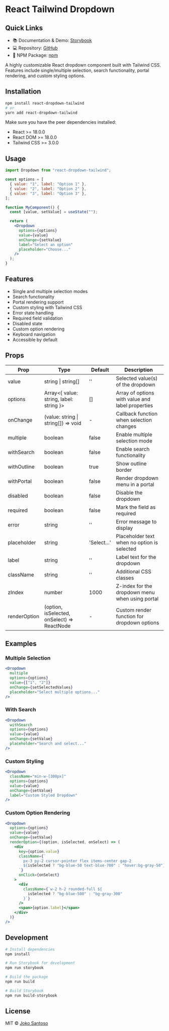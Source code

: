 # React Tailwind Dropdown

## Quick Links

- 📚 Documentation & Demo: [Storybook](https://theorphan.github.io/react-dropdown-tailwind)
- 💻 Repository: [GitHub](https://github.com/TheOrphan/react-dropdown-tailwind)
- 🚀 NPM Package: [npm](https://www.npmjs.com/package/react-dropdown-tailwind)

A highly customizable React dropdown component built with Tailwind CSS. Features include single/multiple selection, search functionality, portal rendering, and custom styling options.

## Installation

```bash
npm install react-dropdown-tailwind
# or
yarn add react-dropdown-tailwind
```

Make sure you have the peer dependencies installed:

- React >= 18.0.0
- React DOM >= 18.0.0
- Tailwind CSS >= 3.0.0

## Usage

```jsx
import Dropdown from "react-dropdown-tailwind";

const options = [
  { value: "1", label: "Option 1" },
  { value: "2", label: "Option 2" },
  { value: "3", label: "Option 3" },
];

function MyComponent() {
  const [value, setValue] = useState("");

  return (
    <Dropdown
      options={options}
      value={value}
      onChange={setValue}
      label="Select an option"
      placeholder="Choose..."
    />
  );
}
```

## Features

- Single and multiple selection modes
- Search functionality
- Portal rendering support
- Custom styling with Tailwind CSS
- Error state handling
- Required field validation
- Disabled state
- Custom option rendering
- Keyboard navigation
- Accessible by default

## Props

| Prop         | Type                                        | Default     | Description                                      |
| ------------ | ------------------------------------------- | ----------- | ------------------------------------------------ |
| value        | string \| string[]                          | ''          | Selected value(s) of the dropdown                |
| options      | Array<{ value: string, label: string }>     | []          | Array of options with value and label properties |
| onChange     | (value: string \| string[]) => void         | -           | Callback function when selection changes         |
| multiple     | boolean                                     | false       | Enable multiple selection mode                   |
| withSearch   | boolean                                     | false       | Enable search functionality                      |
| withOutline  | boolean                                     | true        | Show outline border                              |
| withPortal   | boolean                                     | false       | Render dropdown menu in a portal                 |
| disabled     | boolean                                     | false       | Disable the dropdown                             |
| required     | boolean                                     | false       | Mark the field as required                       |
| error        | string                                      | ''          | Error message to display                         |
| placeholder  | string                                      | 'Select...' | Placeholder text when no option is selected      |
| label        | string                                      | ''          | Label text for the dropdown                      |
| className    | string                                      | ''          | Additional CSS classes                           |
| zIndex       | number                                      | 1000        | Z-index for the dropdown menu when using portal  |
| renderOption | (option, isSelected, onSelect) => ReactNode | -           | Custom render function for dropdown options      |

## Examples

### Multiple Selection

```jsx
<Dropdown
  multiple
  options={options}
  value={["1", "2"]}
  onChange={setSelectedValues}
  placeholder="Select multiple options..."
/>
```

### With Search

```jsx
<Dropdown
  withSearch
  options={options}
  value={value}
  onChange={setValue}
  placeholder="Search and select..."
/>
```

### Custom Styling

```jsx
<Dropdown
  className="min-w-[300px]"
  options={options}
  value={value}
  onChange={setValue}
  label="Custom Styled Dropdown"
/>
```

### Custom Option Rendering

```jsx
<Dropdown
  options={options}
  value={value}
  onChange={setValue}
  renderOption={(option, isSelected, onSelect) => (
    <div
      key={option.value}
      className={`
        px-3 py-2 cursor-pointer flex items-center gap-2
        ${isSelected ? "bg-blue-50 text-blue-700" : "hover:bg-gray-50"}
      `}
      onClick={onSelect}
    >
      <div
        className={`w-2 h-2 rounded-full ${
          isSelected ? "bg-blue-500" : "bg-gray-300"
        }`}
      />
      <span>{option.label}</span>
    </div>
  )}
/>
```

## Development

```bash
# Install dependencies
npm install

# Run Storybook for development
npm run storybook

# Build the package
npm run build

# Build Storybook
npm run build-storybook
```

## License

MIT © [Joko Santoso](https://github.com/TheOrphan)
